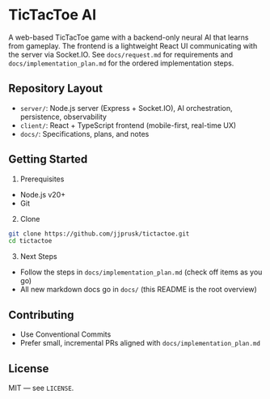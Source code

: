 # TicTacToe AI

A web-based TicTacToe game with a backend-only neural AI that learns from gameplay. The frontend is a lightweight React UI communicating with the server via Socket.IO. See `docs/request.md` for requirements and `docs/implementation_plan.md` for the ordered implementation steps.

## Repository Layout
- `server/`: Node.js server (Express + Socket.IO), AI orchestration, persistence, observability
- `client/`: React + TypeScript frontend (mobile-first, real-time UX)
- `docs/`: Specifications, plans, and notes

## Getting Started
1) Prerequisites
- Node.js v20+
- Git

2) Clone
```bash
git clone https://github.com/jjprusk/tictactoe.git
cd tictactoe
```

3) Next Steps
- Follow the steps in `docs/implementation_plan.md` (check off items as you go)
- All new markdown docs go in `docs/` (this README is the root overview)

## Contributing
- Use Conventional Commits
- Prefer small, incremental PRs aligned with `docs/implementation_plan.md`

## License
MIT — see `LICENSE`.
